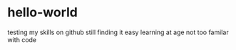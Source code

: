 # hello-world
testing my skills on github
still finding it easy
learning at age not too familar with code
